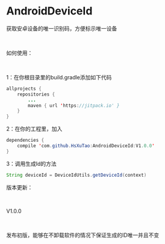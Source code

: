 # AndroidDeviceId

获取安卓设备的唯一识别码，方便标示唯一设备

</br>

如何使用：

</br>


1：在你根目录里的build.gradle添加如下代码
```java
allprojects {
    repositories {
        ...
        maven { url 'https://jitpack.io' }
    }
}
```


2：在你的工程里，加入
```java
dependencies {
    compile 'com.github.HsXuTao:AndroidDeviceId:V1.0.0'
}
```

3：调用生成Id的方法

````java
String deviceId = DeviceIdUtils.getDeviceId(context)
````


版本更新：

</br>

V1.0.0

</br>

发布初版，能够在不卸载软件的情况下保证生成的ID唯一并且不变

